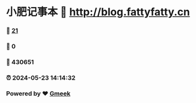 # 小肥记事本 :link: http://blog.fattyfatty.cn 
### :page_facing_up: [21](http://blog.fattyfatty.cn/tag.html) 
### :speech_balloon: 0 
### :hibiscus: 430651 
### :alarm_clock: 2024-05-23 14:14:32 
### Powered by :heart: [Gmeek](https://github.com/Meekdai/Gmeek)
